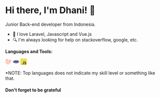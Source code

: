 <!--code><img height="20" src="https://raw.githubusercontent.com/github/explore/80688e429a7d4ef2fca1e82350fe8e3517d3494d/topics/python/python.png"></code -->
# Hi there, I'm Dhani! 👋

Junior Back-end developer from Indonesia.

- 🌱 I love Laravel, Javascript and Vue.js
- 🔍 I'm always looking for help on stackoverflow, google, etc.

**Languages and Tools:**  

<code><img height="20" src="https://raw.githubusercontent.com/github/explore/80688e429a7d4ef2fca1e82350fe8e3517d3494d/topics/laravel/laravel.png"></code>
<code><img height="20" src="https://raw.githubusercontent.com/github/explore/5c058a388828bb5fde0bcafd4bc867b5bb3f26f3/topics/php/php.png"></code>
<code><img height="20" src="https://raw.githubusercontent.com/github/explore/80688e429a7d4ef2fca1e82350fe8e3517d3494d/topics/javascript/javascript.png"></code>


*NOTE: Top languages does not indicate my skill level or something like that.


<!-- a>
  <img align="center" src="https://github-readme-stats.vercel.app/api?username=dhanifu&show_icons=true&include_all_commits=true&theme=tokyonight&bg_color=0,141E30,243B55" alt="Ramdhani's github stats" />
</a -->

<!-- a>
  <img align="center" src="https://github-readme-stats.vercel.app/api/top-langs/?username=dhanifu&layout=compact&theme=tokyonight&bg_color=0,141E30,243B55" />
</a -->

#### Don't forget to be grateful
